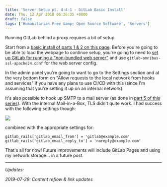 ```yaml
---
title: 'Server Setup pt. 4-4-1 - GitLab Basic Install'
date: Thu, 12 Apr 2018 06:36:35 +0000
draft: false
tags: ['Humanitarian Free &amp; Open Source Software', 'Servers']
---
```


Running GitLab behind a proxy requires a bit of setup.

<!--more-->

Start from a [basic install of parts 1 & 2 on this page](https://about.gitlab.com/installation/#ubuntu?version=ce).
Before you're going to be able to load the webpage to continue setup, you're going to need to [set up GitLab for running a "non-bundled web server"](https://docs.gitlab.com/omnibus/settings/nginx.html#using-a-non-bundled-web-server) and use `gitlab-omnibus-ssl-apache24.conf` for the web server config.

In the admin panel you're going to want to go to the Settings section and at the very bottom form on "Allow requests to the local network from hooks and services" if you have any plans to use CI/CD with this (since I'm assuming that you're setting it up on an internal network).

It's also possible to hook up SMTP to a mail server (as done in [part 5 of this series](https://blog.ctmartin.me/2018/04/server-setup-pt-5-mail/)). With the internal Mail-in-a-Box, TLS didn't quite work. I had success with the following settings though:

![](/wp-content/uploads/2018/04/Capture.png)

combined with the appropriate settings for:
```
gitlab_rails['gitlab_email_from'] = 'gitlab@example.com'
gitlab_rails['gitlab_email_reply_to'] = 'noreply@example.com'
```

That's all for now! Future improvements will include GitLab Pages and using my network storage... in a future post.

---

_Updates:_

_2019-07-29: Content reflow & link updates_